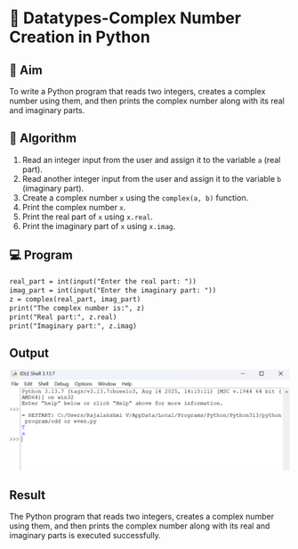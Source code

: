 # 🧮 Datatypes-Complex Number Creation in Python

## 🎯 Aim
To write a Python program that reads two integers, creates a complex number using them, and then prints the complex number along with its real and imaginary parts.

## 🧠 Algorithm
1. Read an integer input from the user and assign it to the variable `a` (real part).
2. Read another integer input from the user and assign it to the variable `b` (imaginary part).
3. Create a complex number `x` using the `complex(a, b)` function.
4. Print the complex number `x`.
5. Print the real part of `x` using `x.real`.
6. Print the imaginary part of `x` using `x.imag`.

## 💻 Program
```
real_part = int(input("Enter the real part: "))
imag_part = int(input("Enter the imaginary part: "))
z = complex(real_part, imag_part)
print("The complex number is:", z)
print("Real part:", z.real)
print("Imaginary part:", z.imag)
```

## Output


![alt text](m1-4.png)



## Result
The Python program that reads two integers, creates a complex number using them, and then prints the complex number along with its real and imaginary parts is executed successfully.
